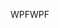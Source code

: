 <span data-ttu-id="57368-101">WPF</span><span class="sxs-lookup"><span data-stu-id="57368-101">WPF</span></span>